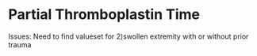 # Partial Thromboplastin Time
Issues: Need to find valueset for 
2)swollen extremity with or without prior trauma
